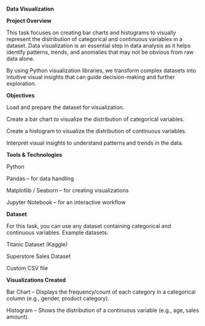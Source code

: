 **Data Visualization**

**Project Overview**

This task focuses on creating bar charts and histograms to visually represent the distribution of categorical and continuous variables in a dataset. Data visualization is an essential step in data analysis as it helps identify patterns, trends, and anomalies that may not be obvious from raw data alone.

By using Python visualization libraries, we transform complex datasets into intuitive visual insights that can guide decision-making and further exploration.

**Objectives**

Load and prepare the dataset for visualization.

Create a bar chart to visualize the distribution of categorical variables.

Create a histogram to visualize the distribution of continuous variables.

Interpret visual insights to understand patterns and trends in the data.

**Tools & Technologies**

Python

Pandas – for data handling

Matplotlib / Seaborn – for creating visualizations

Jupyter Notebook – for an interactive workflow

**Dataset**

For this task, you can use any dataset containing categorical and continuous variables.
Example datasets:

Titanic Dataset (Kaggle)

Superstore Sales Dataset

Custom CSV file

**Visualizations Created**

Bar Chart – Displays the frequency/count of each category in a categorical column (e.g., gender, product category).

Histogram – Shows the distribution of a continuous variable (e.g., age, sales amount).



